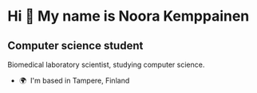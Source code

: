 Hi 👋 My name is Noora Kemppainen
=================================

Computer science student
-------------------------

Biomedical laboratory scientist, studying computer science.

*   🌍  I'm based in Tampere, Finland
